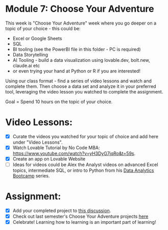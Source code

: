 # Module 7: Choose Your Adventure 

This week is "Choose Your Adventure" week where you go deeper on a topic of your choice - this could be:

* Excel or Google Sheets
* SQL
* BI tooling (see the PowerBI file in this folder - PC is required)
* Data Storytelling
* AI Tooling - build a data visualization using lovable.dev, bolt.new, claude.ai etc
* or even trying your hand at Python or R if you are interested! 

Using our class format  - find a series of video lessons and watch and complete them. Then choose a data set and analyze it in your preferred tool, leveraging the video lesson you watched to complete the assignment. 

Goal = Spend 10 hours on the topic of your choice. 

# Video Lessons: 

- [x] Curate the videos you watched for your topic of choice and add here under "Video Lessons".
- [x] Watch Lovable Tutorial by No Code MBA: https://www.youtube.com/watch?v=yH3DyG7jqRo&t=59s.
- [x] Create an app on Lovable Website
- [ ] Ideas for videos could be Alex the Analyst videos on advanced Excel topics, intermediate SQL, or intro to Python from his [Data Analytics Bootcamp](https://www.youtube.com/watch?v=PSNXoAs2FtQ) series.

# Assignment: 

- [x] Add your completed project to [this discussion](https://github.com/Tech-Moms/data_ai_fall_2025/discussions/64).
- [x] Check out last semester's Choose Your Adventure projects [here](https://github.com/Tech-Moms/data-analytics-winter-2025/discussions/197)
- [x] Celebrate! Learning how to learning is an important part of learning! 
